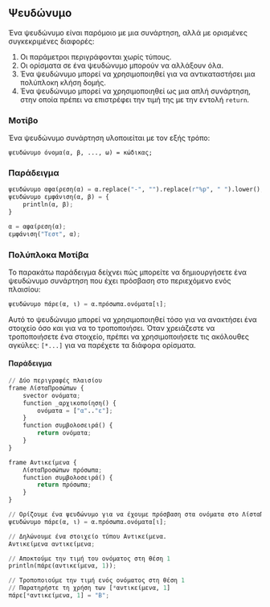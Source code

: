 ## Ψευδώνυμο

Ένα ψευδώνυμο είναι παρόμοιο με μια συνάρτηση, αλλά με ορισμένες συγκεκριμένες διαφορές:

1. Οι παράμετροι περιγράφονται χωρίς τύπους.
1. Οι ορίσματα σε ένα ψευδώνυμο μπορούν να αλλάξουν όλα.
1. Ένα ψευδώνυμο μπορεί να χρησιμοποιηθεί για να αντικαταστήσει μια πολύπλοκη κλήση δομής.
1. Ένα ψευδώνυμο μπορεί να χρησιμοποιηθεί ως μια απλή συνάρτηση, στην οποία πρέπει να επιστρέφει την τιμή της με την εντολή `return`.

### Μοτίβο

Ένα ψευδώνυμο συνάρτηση υλοποιείται με τον εξής τρόπο:

```
ψευδώνυμο όνομα(α, β, ..., ω) = κώδικας;
```

### Παράδειγμα

```python
ψευδώνυμο αφαίρεση(α) = α.replace("-", "").replace(r"%p", " ").lower();
ψευδώνυμο εμφάνιση(α, β) = {
    println(α, β);
}

α = αφαίρεση(α);
εμφάνιση("Τεστ", α);
```

### Πολύπλοκα Μοτίβα

Το παρακάτω παράδειγμα δείχνει πώς μπορείτε να δημιουργήσετε ένα ψευδώνυμο συνάρτηση που έχει πρόσβαση στο περιεχόμενο ενός πλαισίου:

```python
ψευδώνυμο πάρε(α, ι) = α.πρόσωπα.ονόματα[ι];
```

Αυτό το ψευδώνυμο μπορεί να χρησιμοποιηθεί τόσο για να ανακτήσει ένα στοιχείο όσο και για να το τροποποιήσει. Όταν χρειάζεστε να τροποποιήσετε ένα στοιχείο, πρέπει να χρησιμοποιήσετε τις ακόλουθες αγκύλες: `[*...]` για να παρέχετε τα διάφορα ορίσματα.

#### Παράδειγμα

```python
// Δύο περιγραφές πλαισίου
frame ΛίσταΠροσώπων {
    svector ονόματα;
    function _αρχικοποίηση() {
        ονόματα = ["α".."ε"];
    }
    function συμβολοσειρά() {
        return ονόματα;
    }
}

frame Αντικείμενα {
    ΛίσταΠροσώπων πρόσωπα;
    function συμβολοσειρά() {
        return πρόσωπα;
    }
}

// Ορίζουμε ένα ψευδώνυμο για να έχουμε πρόσβαση στα ονόματα στο ΛίσταΠροσώπων
ψευδώνυμο πάρε(α, ι) = α.πρόσωπα.ονόματα[ι];

// Δηλώνουμε ένα στοιχείο τύπου Αντικείμενα.
Αντικείμενα αντικείμενα;

// Αποκτούμε την τιμή του ονόματος στη θέση 1
println(πάρε(αντικείμενα, 1));

// Τροποποιούμε την τιμή ενός ονόματος στη θέση 1
// Παρατηρήστε τη χρήση των [*αντικείμενα, 1]
πάρε[*αντικείμενα, 1] = "Β";
```